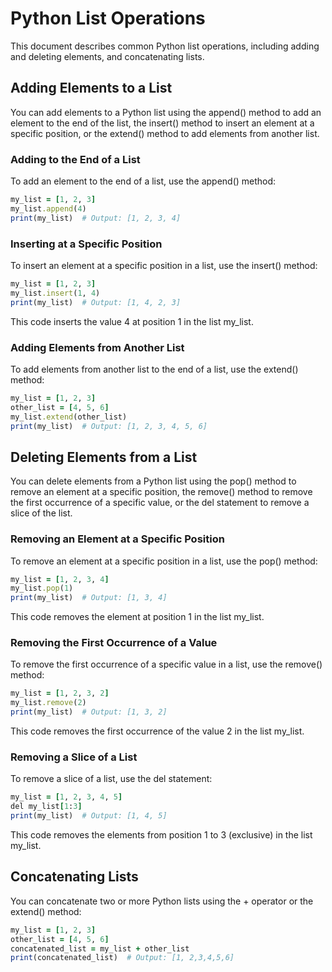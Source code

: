 # Python List Operations


This document describes common Python list operations, including adding and deleting elements, and concatenating lists.

## Adding Elements to a List
You can add elements to a Python list using the append() method to add an element to the end of the list, the insert() method to insert an element at a specific position, or the extend() method to add elements from another list.

### Adding to the End of a List
To add an element to the end of a list, use the append() method:

```ruby 
my_list = [1, 2, 3]
my_list.append(4)
print(my_list)  # Output: [1, 2, 3, 4]
```

### Inserting at a Specific Position
To insert an element at a specific position in a list, use the insert() method:

```ruby 
my_list = [1, 2, 3]
my_list.insert(1, 4)
print(my_list)  # Output: [1, 4, 2, 3]
```

This code inserts the value 4 at position 1 in the list my_list.

### Adding Elements from Another List
To add elements from another list to the end of a list, use the extend() method:

```ruby 
my_list = [1, 2, 3]
other_list = [4, 5, 6]
my_list.extend(other_list)
print(my_list)  # Output: [1, 2, 3, 4, 5, 6]
```

## Deleting Elements from a List
You can delete elements from a Python list using the pop() method to remove an element at a specific position, the remove() method to remove the first occurrence of a specific value, or the del statement to remove a slice of the list.

### Removing an Element at a Specific Position
To remove an element at a specific position in a list, use the pop() method:

```ruby 
my_list = [1, 2, 3, 4]
my_list.pop(1)
print(my_list)  # Output: [1, 3, 4]
```

This code removes the element at position 1 in the list my_list.

### Removing the First Occurrence of a Value
To remove the first occurrence of a specific value in a list, use the remove() method:

```ruby 
my_list = [1, 2, 3, 2]
my_list.remove(2)
print(my_list)  # Output: [1, 3, 2]
```

This code removes the first occurrence of the value 2 in the list my_list.

### Removing a Slice of a List
To remove a slice of a list, use the del statement:

```ruby 
my_list = [1, 2, 3, 4, 5]
del my_list[1:3]
print(my_list)  # Output: [1, 4, 5]
```

This code removes the elements from position 1 to 3 (exclusive) in the list my_list.

## Concatenating Lists
You can concatenate two or more Python lists using the + operator or the extend() method:

```ruby 
my_list = [1, 2, 3]
other_list = [4, 5, 6]
concatenated_list = my_list + other_list
print(concatenated_list)  # Output: [1, 2,3,4,5,6]
```